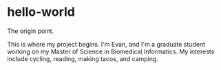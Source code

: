 # hello-world
The origin point.

This is where my project begins.
I'm Evan, and I'm a graduate student working on my Master of Science in Biomedical Informatics. 
My interests include cycling, reading, making tacos, and camping. 
